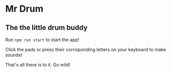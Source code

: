 # Mr Drum

## The the little drum buddy

Run `npm run start` to start the app!

Click the pads or press their corrisponding letters on your keyboard to make sounds!

That's all there is to it. Go wild!
